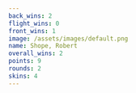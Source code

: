 ```yaml
---
back_wins: 2
flight_wins: 0
front_wins: 1
image: /assets/images/default.png
name: Shope, Robert
overall_wins: 2
points: 9
rounds: 2
skins: 4
---
```

